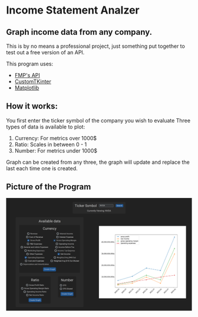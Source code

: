 # Income Statement Analzer

## Graph income data from any company. 

This is by no means a professional project, just something put together to test out a free version of an API.

This program uses:
- [FMP's API](https://site.financialmodelingprep.com/developer/docs)
- [CustomTKinter](https://felipetesc.github.io/CtkDocs/#/)
- [Matplotlib](https://matplotlib.org/stable/index.html)

## How it works:
You first enter the ticker symbol of the company you wish to evaluate
Three types of data is available to plot:
1. Currency: For metrics over 1000$
2. Ratio: Scales in between 0 - 1
3. Number: For metrics under 1000$

Graph can be created from any three, the graph will update and replace the last each time one is created.

## Picture of the Program
![Screenshot of the program in use](IncomeStatementAnalyzerScreenshot.png)

